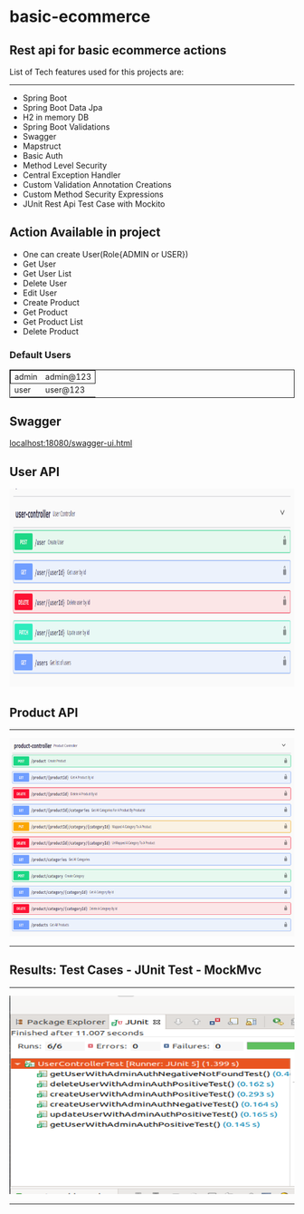 # basic-ecommerce

## Rest api for basic ecommerce actions

<p>List of Tech features used for this projects are: <p>
<hr>
<ul>
<li>Spring Boot</li>
<li>Spring Boot Data Jpa</li>
<li>H2 in memory DB</li>
<li>Spring Boot Validations</li>
<li>Swagger</li>
<li>Mapstruct</li>
<li>Basic Auth</li>
<li>Method Level Security</li>
<li>Central Exception Handler</li>
<li>Custom Validation Annotation Creations</li>
<li>Custom Method Security Expressions</li>
<li>JUnit Rest Api Test Case with Mockito</li>
</ul>


## Action Available in project

<ul>
<li>One can create User(Role{ADMIN or USER})</li>
<li>Get User</li>
<li>Get User List</li>
<li>Delete User</li>
<li>Edit User</li>
<li>Create Product</li>
<li>Get Product</li>
<li>Get Product List</li>
<li>Delete Product</li>
</ul>

### Default Users

<table style="border: 1px solid;">
<tr style="border: 1px solid;">
<td>admin</td>
<td>admin@123</td>
</tr>
<tr>
<td>user</td>
<td>user@123</td>
</tr>
</table>

## Swagger

<p><a href="localhost:18080/swagger-ui.html">localhost:18080/swagger-ui.html</a><p>

## User API

<img src="usercontrollerapi.png" width="100%" height="350px"/>

## Product API
<hr>
<img src="productcontrollerapi.png" width="100%" height="350px"/>
<hr>

## Results: Test Cases - JUnit Test - MockMvc
<hr>
<img src="usercontrollertest.png" width="600px" height="350px"/>
<hr>